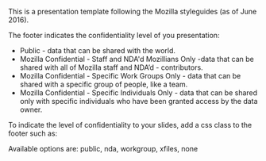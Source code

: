 This is a presentation template following the Mozilla styleguides (as of June 2016).

The footer indicates the confidentiality level of you presentation:

- Public - data that can be shared with the world.
- Mozilla Confidential - Staff and NDA'd Mozillians Only -data that can be shared with all of Mozilla staff and NDA’d - contributors.
- Mozilla Confidential - Specific Work Groups Only - data that can be shared with a specific group of people, like a team.
- Mozilla Confidential - Specific Individuals Only - data that can be shared only with specific individuals who have been granted access by the data owner.

To indicate the level of confidentiality to your slides, add a css class to the footer such as:
<footer class='public'>

Available options are:
public, nda, workgroup, xfiles, none

